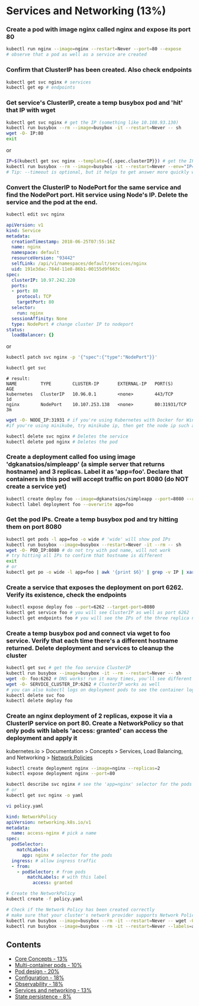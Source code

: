 # Services and Networking (13%)

### Create a pod with image nginx called nginx and expose its port 80
```bash
kubectl run nginx --image=nginx --restart=Never --port=80 --expose
# observe that a pod as well as a service are created
```

### Confirm that ClusterIP has been created. Also check endpoints
```bash
kubectl get svc nginx # services
kubectl get ep # endpoints
```

### Get service's ClusterIP, create a temp busybox pod and 'hit' that IP with wget
```bash
kubectl get svc nginx # get the IP (something like 10.108.93.130)
kubectl run busybox --rm --image=busybox -it --restart=Never -- sh
wget -O- IP:80
exit
```
or

```bash
IP=$(kubectl get svc nginx --template={{.spec.clusterIP}}) # get the IP (something like 10.108.93.130)
kubectl run busybox --rm --image=busybox -it --restart=Never --env="IP=$IP" -- wget -O- $IP:80 --timeout 2
# Tip: --timeout is optional, but it helps to get answer more quickly when connection fails (in seconds vs minutes)
```


### Convert the ClusterIP to NodePort for the same service and find the NodePort port. Hit service using Node's IP. Delete the service and the pod at the end.
```bash
kubectl edit svc nginx
```

```yaml
apiVersion: v1
kind: Service
metadata:
  creationTimestamp: 2018-06-25T07:55:16Z
  name: nginx
  namespace: default
  resourceVersion: "93442"
  selfLink: /api/v1/namespaces/default/services/nginx
  uid: 191e3dac-784d-11e8-86b1-00155d9f663c
spec:
  clusterIP: 10.97.242.220
  ports:
  - port: 80
    protocol: TCP
    targetPort: 80
  selector:
    run: nginx
  sessionAffinity: None
  type: NodePort # change cluster IP to nodeport
status:
  loadBalancer: {}
```

or

```bash
kubectl patch svc nginx -p '{"spec":{"type":"NodePort"}}' 
```

```bash
kubectl get svc
```

```
# result:
NAME         TYPE        CLUSTER-IP       EXTERNAL-IP   PORT(S)        AGE
kubernetes   ClusterIP   10.96.0.1        <none>        443/TCP        1d
nginx        NodePort    10.107.253.138   <none>        80:31931/TCP   3m
```

```bash
wget -O- NODE_IP:31931 # if you're using Kubernetes with Docker for Windows/Mac, try 127.0.0.1
#if you're using minikube, try minikube ip, then get the node ip such as 192.168.99.117
```

```bash
kubectl delete svc nginx # Deletes the service
kubectl delete pod nginx # Deletes the pod
```


### Create a deployment called foo using image 'dgkanatsios/simpleapp' (a simple server that returns hostname) and 3 replicas. Label it as 'app=foo'. Declare that containers in this pod will accept traffic on port 8080 (do NOT create a service yet)
```bash
kubectl create deploy foo --image=dgkanatsios/simpleapp --port=8080 --replicas=3
kubectl label deployment foo --overwrite app=foo
```


### Get the pod IPs. Create a temp busybox pod and try hitting them on port 8080
```bash
kubectl get pods -l app=foo -o wide # 'wide' will show pod IPs
kubectl run busybox --image=busybox --restart=Never -it --rm -- sh
wget -O- POD_IP:8080 # do not try with pod name, will not work
# try hitting all IPs to confirm that hostname is different
exit
# or
kubectl get po -o wide -l app=foo | awk '{print $6}' | grep -v IP | xargs -L1 -I '{}' kubectl run --rm -ti tmp --restart=Never --image=busybox -- wget -O- http://\{\}:8080
```


### Create a service that exposes the deployment on port 6262. Verify its existence, check the endpoints
```bash
kubectl expose deploy foo --port=6262 --target-port=8080
kubectl get service foo # you will see ClusterIP as well as port 6262
kubectl get endpoints foo # you will see the IPs of the three replica nodes, listening on port 8080
```


### Create a temp busybox pod and connect via wget to foo service. Verify that each time there's a different hostname returned. Delete deployment and services to cleanup the cluster
```bash
kubectl get svc # get the foo service ClusterIP
kubectl run busybox --image=busybox -it --rm --restart=Never -- sh
wget -O- foo:6262 # DNS works! run it many times, you'll see different pods responding
wget -O- SERVICE_CLUSTER_IP:6262 # ClusterIP works as well
# you can also kubectl logs on deployment pods to see the container logs
kubectl delete svc foo
kubectl delete deploy foo
```


### Create an nginx deployment of 2 replicas, expose it via a ClusterIP service on port 80. Create a NetworkPolicy so that only pods with labels 'access: granted' can access the deployment and apply it
kubernetes.io > Documentation > Concepts > Services, Load Balancing, and Networking > [Network Policies](https://kubernetes.io/docs/concepts/services-networking/network-policies/)
```bash
kubectl create deployment nginx --image=nginx --replicas=2
kubectl expose deployment nginx --port=80

kubectl describe svc nginx # see the 'app=nginx' selector for the pods
# or
kubectl get svc nginx -o yaml

vi policy.yaml
```

```YAML
kind: NetworkPolicy
apiVersion: networking.k8s.io/v1
metadata:
  name: access-nginx # pick a name
spec:
  podSelector:
    matchLabels:
      app: nginx # selector for the pods
  ingress: # allow ingress traffic
  - from:
    - podSelector: # from pods
        matchLabels: # with this label
          access: granted
```

```bash
# Create the NetworkPolicy
kubectl create -f policy.yaml

# Check if the Network Policy has been created correctly
# make sure that your cluster's network provider supports Network Policy (https://kubernetes.io/docs/tasks/administer-cluster/declare-network-policy/#before-you-begin)
kubectl run busybox --image=busybox --rm -it --restart=Never -- wget -O- http://nginx:80 --timeout 2                          # This should not work. --timeout is optional here. But it helps to get answer more quickly (in seconds vs minutes)
kubectl run busybox --image=busybox --rm -it --restart=Never --labels=access=granted -- wget -O- http://nginx:80 --timeout 2  # This should be fine
```

## Contents

- [Core Concepts - 13%](https://nashvan.github.io/ckad/ckad_core_concepts)
- [Multi-container pods - 10%](https://nashvan.github.io/ckad/multi_container_pod)
- [Pod design - 20%](https://nashvan.github.io/ckad/pod_design)
- [Configuration - 18%](https://nashvan.github.io/ckad/configuration)
- [Observability - 18%](https://nashvan.github.io/ckad/observability)
- [Services and networking - 13%](https://nashvan.github.io/ckad/services_and_networking)
- [State persistence - 8%](https://nashvan.github.io/ckad/state_persistence)